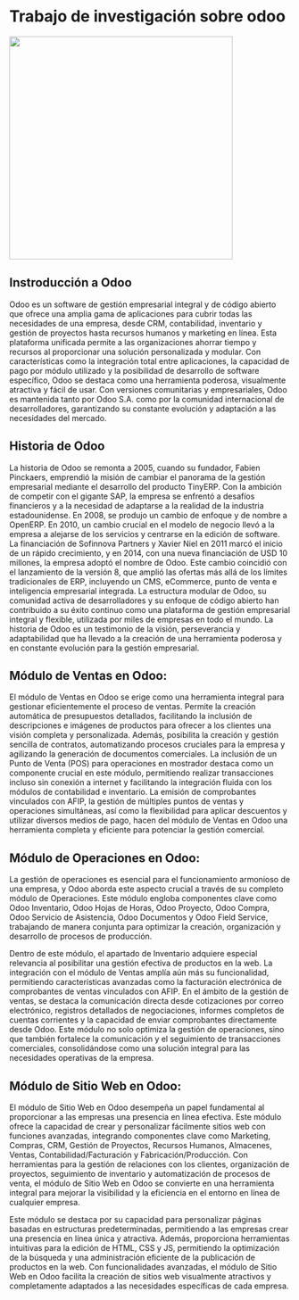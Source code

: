 # Trabajo de investigación sobre odoo

<img src="https://i0.wp.com/www.imaginae.net/wp-content/uploads/2018/03/odoo-image21-mod4-e1499877947514.png?resize=500%2C458&ssl=1" height="400px">

## Instroducción a Odoo

Odoo es un software de gestión empresarial integral y de código abierto que ofrece una amplia gama de aplicaciones para cubrir todas las necesidades de una empresa, desde CRM, contabilidad, inventario y gestión de proyectos hasta recursos humanos y marketing en línea. Esta plataforma unificada permite a las organizaciones ahorrar tiempo y recursos al proporcionar una solución personalizada y modular. Con características como la integración total entre aplicaciones, la capacidad de pago por módulo utilizado y la posibilidad de desarrollo de software específico, Odoo se destaca como una herramienta poderosa, visualmente atractiva y fácil de usar. Con versiones comunitarias y empresariales, Odoo es mantenida tanto por Odoo S.A. como por la comunidad internacional de desarrolladores, garantizando su constante evolución y adaptación a las necesidades del mercado.

## Historia de Odoo

La historia de Odoo se remonta a 2005, cuando su fundador, Fabien Pinckaers, emprendió la misión de cambiar el panorama de la gestión empresarial mediante el desarrollo del producto TinyERP. Con la ambición de competir con el gigante SAP, la empresa se enfrentó a desafíos financieros y a la necesidad de adaptarse a la realidad de la industria estadounidense. En 2008, se produjo un cambio de enfoque y de nombre a OpenERP. En 2010, un cambio crucial en el modelo de negocio llevó a la empresa a alejarse de los servicios y centrarse en la edición de software. La financiación de Sofinnova Partners y Xavier Niel en 2011 marcó el inicio de un rápido crecimiento, y en 2014, con una nueva financiación de USD 10 millones, la empresa adoptó el nombre de Odoo. Este cambio coincidió con el lanzamiento de la versión 8, que amplió las ofertas más allá de los límites tradicionales de ERP, incluyendo un CMS, eCommerce, punto de venta e inteligencia empresarial integrada. La estructura modular de Odoo, su comunidad activa de desarrolladores y su enfoque de código abierto han contribuido a su éxito continuo como una plataforma de gestión empresarial integral y flexible, utilizada por miles de empresas en todo el mundo. La historia de Odoo es un testimonio de la visión, perseverancia y adaptabilidad que ha llevado a la creación de una herramienta poderosa y en constante evolución para la gestión empresarial.

## Módulo de Ventas en Odoo:

El módulo de Ventas en Odoo se erige como una herramienta integral para gestionar eficientemente el proceso de ventas. Permite la creación automática de presupuestos detallados, facilitando la inclusión de descripciones e imágenes de productos para ofrecer a los clientes una visión completa y personalizada. Además, posibilita la creación y gestión sencilla de contratos, automatizando procesos cruciales para la empresa y agilizando la generación de documentos comerciales. La inclusión de un Punto de Venta (POS) para operaciones en mostrador destaca como un componente crucial en este módulo, permitiendo realizar transacciones incluso sin conexión a internet y facilitando la integración fluida con los módulos de contabilidad e inventario. La emisión de comprobantes vinculados con AFIP, la gestión de múltiples puntos de ventas y operaciones simultáneas, así como la flexibilidad para aplicar descuentos y utilizar diversos medios de pago, hacen del módulo de Ventas en Odoo una herramienta completa y eficiente para potenciar la gestión comercial.

## Módulo de Operaciones en Odoo:

La gestión de operaciones es esencial para el funcionamiento armonioso de una empresa, y Odoo aborda este aspecto crucial a través de su completo módulo de Operaciones. Este módulo engloba componentes clave como Odoo Inventario, Odoo Hojas de Horas, Odoo Proyecto, Odoo Compra, Odoo Servicio de Asistencia, Odoo Documentos y Odoo Field Service, trabajando de manera conjunta para optimizar la creación, organización y desarrollo de procesos de producción.

Dentro de este módulo, el apartado de Inventario adquiere especial relevancia al posibilitar una gestión efectiva de productos en la web. La integración con el módulo de Ventas amplía aún más su funcionalidad, permitiendo características avanzadas como la facturación electrónica de comprobantes de ventas vinculados con AFIP. En el ámbito de la gestión de ventas, se destaca la comunicación directa desde cotizaciones por correo electrónico, registros detallados de negociaciones, informes completos de cuentas corrientes y la capacidad de enviar comprobantes directamente desde Odoo. Este módulo no solo optimiza la gestión de operaciones, sino que también fortalece la comunicación y el seguimiento de transacciones comerciales, consolidándose como una solución integral para las necesidades operativas de la empresa.

## Módulo de Sitio Web en Odoo:

El módulo de Sitio Web en Odoo desempeña un papel fundamental al proporcionar a las empresas una presencia en línea efectiva. Este módulo ofrece la capacidad de crear y personalizar fácilmente sitios web con funciones avanzadas, integrando componentes clave como Marketing, Compras, CRM, Gestión de Proyectos, Recursos Humanos, Almacenes, Ventas, Contabilidad/Facturación y Fabricación/Producción. Con herramientas para la gestión de relaciones con los clientes, organización de proyectos, seguimiento de inventario y automatización de procesos de venta, el módulo de Sitio Web en Odoo se convierte en una herramienta integral para mejorar la visibilidad y la eficiencia en el entorno en línea de cualquier empresa.

Este módulo se destaca por su capacidad para personalizar páginas basadas en estructuras predeterminadas, permitiendo a las empresas crear una presencia en línea única y atractiva. Además, proporciona herramientas intuitivas para la edición de HTML, CSS y JS, permitiendo la optimización de la búsqueda y una administración eficiente de la publicación de productos en la web. Con funcionalidades avanzadas, el módulo de Sitio Web en Odoo facilita la creación de sitios web visualmente atractivos y completamente adaptados a las necesidades específicas de cada empresa.
